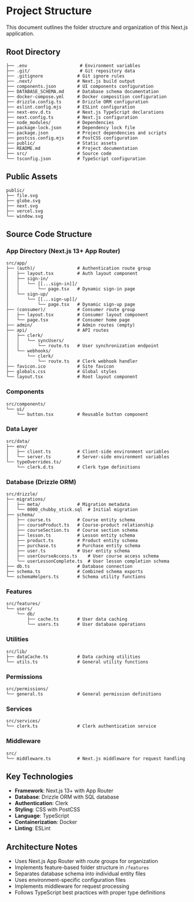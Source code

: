 # Project Structure

This document outlines the folder structure and organization of this Next.js application.

## Root Directory

```
├── .env                    # Environment variables
├── .git/                   # Git repository data
├── .gitignore             # Git ignore rules
├── .next/                 # Next.js build output
├── components.json        # UI components configuration
├── DATABASE_SCHEMA.md     # Database schema documentation
├── docker-compose.yml     # Docker composition configuration
├── drizzle.config.ts      # Drizzle ORM configuration
├── eslint.config.mjs      # ESLint configuration
├── next-env.d.ts          # Next.js TypeScript declarations
├── next.config.ts         # Next.js configuration
├── node_modules/          # Dependencies
├── package-lock.json      # Dependency lock file
├── package.json           # Project dependencies and scripts
├── postcss.config.mjs     # PostCSS configuration
├── public/                # Static assets
├── README.md              # Project documentation
├── src/                   # Source code
└── tsconfig.json          # TypeScript configuration
```

## Public Assets

```
public/
├── file.svg
├── globe.svg
├── next.svg
├── vercel.svg
└── window.svg
```

## Source Code Structure

### App Directory (Next.js 13+ App Router)

```
src/app/
├── (auth)/                # Authentication route group
│   ├── layout.tsx         # Auth layout component
│   ├── sign-in/
│   │   └── [[...sign-in]]/
│   │       └── page.tsx   # Dynamic sign-in page
│   └── sign-up/
│       └── [[...sign-up]]/
│           └── page.tsx   # Dynamic sign-up page
├── (consumer)/            # Consumer route group
│   ├── layout.tsx         # Consumer layout component
│   └── page.tsx           # Consumer home page
├── admin/                 # Admin routes (empty)
├── api/                   # API routes
│   ├── clerk/
│   │   └── syncUsers/
│   │       └── route.ts   # User synchronization endpoint
│   └── webhooks/
│       └── clerk/
│           └── route.ts   # Clerk webhook handler
├── favicon.ico            # Site favicon
├── globals.css            # Global styles
└── layout.tsx             # Root layout component
```

### Components

```
src/components/
└── ui/
    └── button.tsx         # Reusable button component
```

### Data Layer

```
src/data/
├── env/
│   ├── client.ts          # Client-side environment variables
│   └── server.ts          # Server-side environment variables
└── typeOverrides.ts/
    └── clerk.d.ts         # Clerk type definitions
```

### Database (Drizzle ORM)

```
src/drizzle/
├── migrations/
│   ├── meta/              # Migration metadata
│   └── 0000_chubby_stick.sql  # Initial migration
├── schema/
│   ├── course.ts          # Course entity schema
│   ├── courseProduct.ts   # Course-product relationship
│   ├── courseSection.ts   # Course section schema
│   ├── lesson.ts          # Lesson entity schema
│   ├── product.ts         # Product entity schema
│   ├── purchase.ts        # Purchase entity schema
│   ├── user.ts            # User entity schema
│   ├── userCourseAccess.ts    # User course access schema
│   └── userLessonComplete.ts  # User lesson completion schema
├── db.ts                  # Database connection
├── schema.ts              # Combined schema exports
└── schemaHelpers.ts       # Schema utility functions
```

### Features

```
src/features/
└── users/
    └── db/
        ├── cache.ts       # User data caching
        └── users.ts       # User database operations
```

### Utilities

```
src/lib/
├── dataCache.ts           # Data caching utilities
└── utils.ts               # General utility functions
```

### Permissions

```
src/permissions/
└── general.ts             # General permission definitions
```

### Services

```
src/services/
└── clerk.ts               # Clerk authentication service
```

### Middleware

```
src/
└── middleware.ts          # Next.js middleware for request handling
```

## Key Technologies

- **Framework**: Next.js 13+ with App Router
- **Database**: Drizzle ORM with SQL database
- **Authentication**: Clerk
- **Styling**: CSS with PostCSS
- **Language**: TypeScript
- **Containerization**: Docker
- **Linting**: ESLint

## Architecture Notes

- Uses Next.js App Router with route groups for organization
- Implements feature-based folder structure in `/features`
- Separates database schema into individual entity files
- Uses environment-specific configuration files
- Implements middleware for request processing
- Follows TypeScript best practices with proper type definitions
